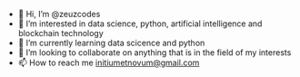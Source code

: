 - 👋 Hi, I’m @zeuzcodes
- 👀 I’m interested in data science, python, artificial intelligence and blockchain technology
- 🌱 I’m currently learning data scicence and python
- 💞️ I’m looking to collaborate on anything that is in the field of my interests
- 📫 How to reach me initiumetnovum@gmail.com

<!---
zeuzcodes/zeuzcodes is a ✨ special ✨ repository because its `README.md` (this file) appears on your GitHub profile.
You can click the Preview link to take a look at your changes.
--->
